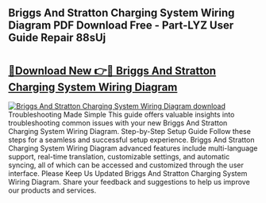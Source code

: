 ## Briggs And Stratton Charging System Wiring Diagram PDF Download Free - Part-LYZ User Guide Repair 88sUj

# <h2><a href="http://dft8ty.blite.top/?on=Briggs+And+Stratton+Charging+System+Wiring+Diagram">🔗Download New 👉🔴 Briggs And Stratton Charging System Wiring Diagram</a></h2>

[![Briggs And Stratton Charging System Wiring Diagram download](https://i.imgur.com/lujVjoI.png)](http://dft8ty.blite.top/?on=Briggs+And+Stratton+Charging+System+Wiring+Diagram)
Troubleshooting Made Simple This guide offers valuable insights into troubleshooting common issues with your new Briggs And Stratton Charging System Wiring Diagram. Step-by-Step Setup Guide Follow these steps for a seamless and successful setup experience. Briggs And Stratton Charging System Wiring Diagram advanced features include multi-language support, real-time translation, customizable settings, and automatic syncing, all of which can be accessed and customized through the user interface. Please Keep Us Updated Briggs And Stratton Charging System Wiring Diagram. Share your feedback and suggestions to help us improve our products and services.
